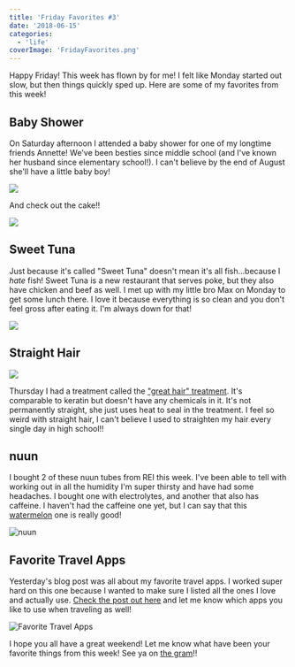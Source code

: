 ```yaml
---
title: 'Friday Favorites #3'
date: '2018-06-15'
categories:
  - 'life'
coverImage: 'FridayFavorites.png'
---
```


Happy Friday! This week has flown by for me! I felt like Monday started out slow, but then things quickly sped up. Here are some of my favorites from this week!

## Baby Shower

On Saturday afternoon I attended a baby shower for one of my longtime friends Annette! We've been besties since middle school (and I've known her husband since elementary school!). I can't believe by the end of August she'll have a little baby boy!

![](images/img_20180612_121836_871509355003184474283.jpg)

And check out the cake!!

![](images/2018-06-14-047641104694381292118..jpg)

## Sweet Tuna

Just because it's called "Sweet Tuna" doesn't mean it's all fish...because I _hate_ fish! Sweet Tuna is a new restaurant that serves poke, but they also have chicken and beef as well. I met up with my little bro Max on Monday to get some lunch there. I love it because everything is so clean and you don't feel gross after eating it. I'm always down for that!

![](images/img_20180611_1155597824359745764497884.jpg)

## Straight Hair

![](images/img_20180614_1833374473599956586345212.jpg)

Thursday I had a treatment called the ["great hair" treatment](https://www.candyshoppehairstudio.com/price-menu/). It's comparable to keratin but doesn't have any chemicals in it. It's not permanently straight, she just uses heat to seal in the treatment. I feel so weird with straight hair, I can't believe I used to straighten my hair every single day in high school!!

## nuun

I bought 2 of these nuun tubes from REI this week. I've been able to tell with working out in all the humidity I'm super thirsty and have had some headaches. I bought one with electrolytes, and another that also has caffeine. I haven't had the caffeine one yet, but I can say that this [watermelon](https://amzn.to/2ZVbwS2) one is really good!

![nuun](images/nuun.jpg)

## Favorite Travel Apps

Yesterday's blog post was all about my favorite travel apps. I worked super hard on this one because I wanted to make sure I listed all the ones I love and actually use. [Check the post out here](https://kaleighscruggs.com/blog/favorite-travel-apps) and let me know which apps you like to use when traveling as well!

![Favorite Travel Apps](images/Favorite-Travel-Apps.png)

I hope you all have a great weekend! Let me know what have been your favorite things from this week! See ya on [the gram](https://www.instagram.com/klgh.js/)!!
